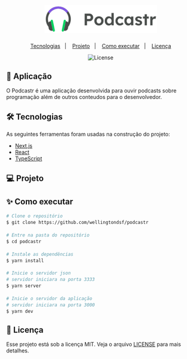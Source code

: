 
<h1 align="center">
  <img src="./public/logo.svg" width="300px" />
</h1>


<p align="center">
  <a href="#-tecnologias">Tecnologias</a>&nbsp;&nbsp;&nbsp;|&nbsp;&nbsp;&nbsp;
  <a href="#-projeto">Projeto</a>&nbsp;&nbsp;&nbsp;|&nbsp;&nbsp;&nbsp;
  <a href="#-como-executar">Como executar</a>&nbsp;&nbsp;&nbsp;|&nbsp;&nbsp;&nbsp;
  <a href="#-licença">Licença</a>
</p>

<p align="center"> 
  <img alt="License" src="https://img.shields.io/static/v1?label=license&message=MIT&color=0174DF&labelColor=000000">
</p>

## 🚀 Aplicação

O Podcastr é uma aplicação desenvolvida para ouvir podcasts sobre programação além de outros conteudos para o desenvolvedor.

## 🛠 Tecnologias

As seguintes ferramentas foram usadas na construção do projeto:

- [Next.js](https://nextjs.org/)
- [React](https://pt-br.reactjs.org/)
- [TypeScript](https://www.typescriptlang.org/)

## 💻 Projeto




## ✨ Como executar

```bash
# Clone o repositório
$ git clone https://github.com/wellingtondsf/podcastr

# Entre na pasta do repositório
$ cd podcastr

# Instale as dependências
$ yarn install

# Inicie o servidor json
# servidor iniciara na porta 3333
$ yarn server

# Inicie o servidor da aplicação
# servidor iniciara na porta 3000
$ yarn dev

```

## 📜 Licença

Esse projeto está sob a licença MIT. Veja o arquivo [LICENSE](LICENSE) para mais detalhes.
